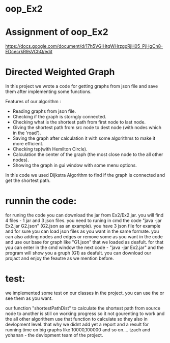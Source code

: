 # oop_Ex2
# Assignment of oop_Ex2
https://docs.google.com/document/d/17h5VGIHtqWHrzgoRjH05_PjHgCn8-EDcecrkR9sVChQ/edit
# Directed Weighted Graph
In this project we wrote a code for getting graphs from json file and save them after implementing some functions.

Features of our algorithm :
- Reading graphs from json file.
- Checking if the graph is storngly connected.
- Checking what is the shortest path from first node to last node.
- Giving the shortest path from src node to dest node (with nodes which in the 'road').
- Saving the graph after calculation it with some algorithms to make it more efficient. 
- Checking tsp(with Hemilton Circle).
- Calculation the center of the graph (the most close node to the all other nodes).
- Showing the graph in gui window with some menu options.

In this code we used Dijkstra Algorithm to find if the graph is connected and get the shortest path.

# runnin the code:
for runing the code you can download the jar from Ex2/Ex2.jar. you will find 4 files - 1 jar and 3 json files.
you need to runing in cmd the code "java -jar Ex2.jar G2.json" (G2.json as an example).
you have 3 json file for example and for sure you can load json files as you want in the same formate.
you can also adding nodes and edges or remove some as you want in the code and use our base for graph like "G1.json" that we loaded as deafult.
for that you can enter in the cmd window the next code  - "java -jar Ex2.jar" and the program will show you a gruph (G1) as deafult.
you can download our projact and enjoy the feautre as we mention before.

# test:
we implemented some test on our classes in the project. you can use the or see them as you want.

our function "shortestPathDist" to calculate the shortest path from source node to another is still on working progress so it not gourenting to work and the all other algorithem use that function to calculate so they also in devlopment level.
that why we didnt add yet a report and a result for running time on big graphs like 10000,100000 and so on....
tzach and yohanan - the devlopment team of the project.
